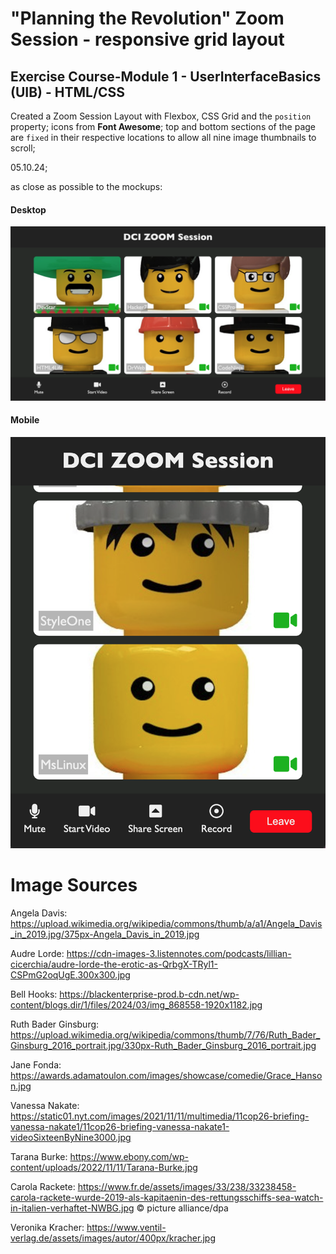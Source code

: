 # "Planning the Revolution" Zoom Session - responsive grid layout

## Exercise Course-Module 1 - UserInterfaceBasics (UIB) - HTML/CSS

Created a Zoom Session Layout with Flexbox, CSS Grid and the `position` property; icons from **Font Awesome**; top and bottom sections of the page are `fixed` in their respective locations to allow all nine image thumbnails to scroll;

05.10.24;

as close as possible to the mockups:

#### Desktop

![desktop](/assets/desktop.png)

#### Mobile

![mobile](/assets/mobile.png)

# Image Sources

Angela Davis: https://upload.wikimedia.org/wikipedia/commons/thumb/a/a1/Angela_Davis_in_2019.jpg/375px-Angela_Davis_in_2019.jpg

Audre Lorde: https://cdn-images-3.listennotes.com/podcasts/lillian-cicerchia/audre-lorde-the-erotic-as-QrbgX-TRyl1-CSPmG2oqUgE.300x300.jpg

Bell Hooks: https://blackenterprise-prod.b-cdn.net/wp-content/blogs.dir/1/files/2024/03/img_868558-1920x1182.jpg

Ruth Bader Ginsburg: https://upload.wikimedia.org/wikipedia/commons/thumb/7/76/Ruth_Bader_Ginsburg_2016_portrait.jpg/330px-Ruth_Bader_Ginsburg_2016_portrait.jpg

Jane Fonda: https://awards.adamatoulon.com/images/showcase/comedie/Grace_Hanson.jpg

Vanessa Nakate: https://static01.nyt.com/images/2021/11/11/multimedia/11cop26-briefing-vanessa-nakate1/11cop26-briefing-vanessa-nakate1-videoSixteenByNine3000.jpg

Tarana Burke: https://www.ebony.com/wp-content/uploads/2022/11/11/Tarana-Burke.jpg

Carola Rackete: https://www.fr.de/assets/images/33/238/33238458-carola-rackete-wurde-2019-als-kapitaenin-des-rettungsschiffs-sea-watch-in-italien-verhaftet-NWBG.jpg © picture alliance/dpa

Veronika Kracher: https://www.ventil-verlag.de/assets/images/autor/400px/kracher.jpg
